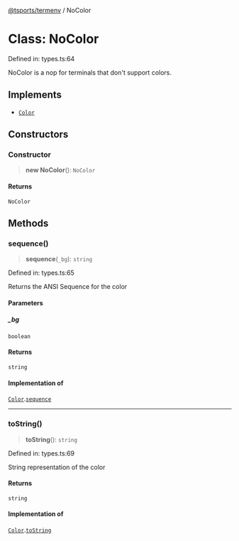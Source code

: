 [@tsports/termenv](../index.md) / NoColor

# Class: NoColor

Defined in: types.ts:64

NoColor is a nop for terminals that don't support colors.

## Implements

- [`Color`](../interfaces/Color.md)

## Constructors

### Constructor

> **new NoColor**(): `NoColor`

#### Returns

`NoColor`

## Methods

### sequence()

> **sequence**(`_bg`): `string`

Defined in: types.ts:65

Returns the ANSI Sequence for the color

#### Parameters

##### \_bg

`boolean`

#### Returns

`string`

#### Implementation of

[`Color`](../interfaces/Color.md).[`sequence`](../interfaces/Color.md#sequence)

---

### toString()

> **toString**(): `string`

Defined in: types.ts:69

String representation of the color

#### Returns

`string`

#### Implementation of

[`Color`](../interfaces/Color.md).[`toString`](../interfaces/Color.md#tostring)
